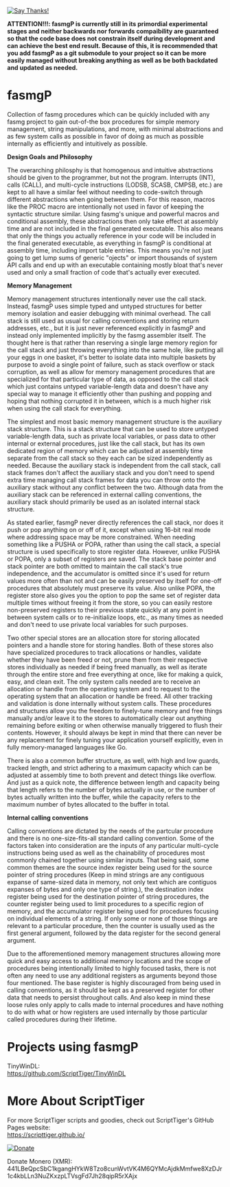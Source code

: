 [![Say Thanks!](https://img.shields.io/badge/Say%20Thanks-!-1EAEDB.svg)](https://docs.google.com/forms/d/e/1FAIpQLSfBEe5B_zo69OBk19l3hzvBmz3cOV6ol1ufjh0ER1q3-xd2Rg/viewform)

**ATTENTION!!!: fasmgP is currently still in its primordial experimental stages and neither backwards nor forwards compaibility are guaranteed so that the code base does not constrain itself during development and can achieve the best end result. Because of this, it is recommended that you add fasmgP as a git submodule to your project so it can be more easily managed without breaking anything as well as be both backdated and updated as needed.**

# fasmgP
Collection of fasmg procedures which can be quickly included with any fasmg project to gain out-of-the box procedures for simple memory management, string manipulations, and more, with minimal abstractions and as few system calls as possible in favor of doing as much as possible internally as efficiently and intuitively as possible.

**Design Goals and Philosophy**

The overarching philosphy is that homogenous and intuitive abstractions should be given to the programmer, but not the program. Interrupts (INT), calls (CALL), and multi-cycle instructions (LODSB, SCASB, CMPSB, etc.) are kept to all have a similar feel without needing to code-switch through different abstractions when going between them. For this reason, macros like the PROC macro are intentionally not used in favor of keeping the syntactic structure similar. Using fasmg's unique and powerful macros and conditional assembly, these abstractions then only take effect at assembly time and are not included in the final generated executable. This also means that only the things you actually reference in your code will be included in the final generated executable, as everything in fasmgP is conditional at assembly time, including import table entries. This means you're not just going to get lump sums of generic "ojects" or import thousands of system API calls and end up with an executable containing mostly bloat that's never used and only a small fraction of code that's actually ever executed.

**Memory Management**

Memory management structures intentionally never use the call stack. Instead, fasmgP uses simple typed and untyped structures for better memory isolation and easier debugging with minimal overhead. The call stack is still used as usual for calling conventions and storing return addresses, etc., but it is just never referenced explicitly in fasmgP and instead only implemented implicitly by the fasmg assembler itself. The thought here is that rather than reserving a single large memory region for the call stack and just throwing everything into the same hole, like putting all your eggs in one basket, it's better to isolate data into multiple baskets by purpose to avoid a single point of failure, such as stack overflow or stack corruption, as well as allow for memory management procedures that are specialized for that particular type of data, as opposed to the call stack which just contains untyped variable-length data and doesn't have any special way to manage it efficiently other than pushing and popping and hoping that nothing corrupted it in between, which is a much higher risk when using the call stack for everything.

The simplest and most basic memory management structure is the auxiliary stack structure. This is a stack structure that can be used to store untyped variable-length data, such as private local variables, or pass data to other internal or external procedures, just like the call stack, but has its own dedicated region of memory which can be adjusted at assembly time separate from the call stack so they each can be sized independently as needed. Because the auxiliary stack is independent from the call stack, call stack frames don't affect the auxiliary stack and you don't need to spend extra time managing call stack frames for data you can throw onto the auxiliary stack without any conflict between the two. Although data from the auxiliary stack can be referenced in external calling conventions, the auxiliary stack should primarily be used as an isolated internal stack structure.

As stated earlier, fasmgP never directly references the call stack, nor does it push or pop anything on or off of it, except when using 16-bit real mode where addressing space may be more constrained. When needing something like a PUSHA or POPA, rather than using the call stack, a special structure is used specifically to store register data. However, unlike PUSHA or POPA, only a subset of registers are saved. The stack base pointer and stack pointer are both omitted to maintain the call stack's true independence, and the accumulator is omitted since it's used for return values more often than not and can be easily preserved by itself for one-off procedures that absolutely must preserve its value. Also unlike POPA, the register store also gives you the option to pop the same set of register data multiple times without freeing it from the store, so you can easily restore non-preserved registers to their previous state quickly at any point in between system calls or to re-initialize loops, etc., as many times as needed and don't need to use private local variables for such purposes.

Two other special stores are an allocation store for storing allocated pointers and a handle store for storing handles. Both of these stores also have specialized procedures to track allocations or handles, validate whether they have been freed or not, prune them from their respective stores individually as needed if being freed manually, as well as iterate through the entire store and free everything at once, like for making a quick, easy, and clean exit. The only system calls needed are to receive an allocation or handle from the operating system and to request to the operating system that an allocation or handle be freed. All other tracking and validation is done internally without system calls. These procedures and structures allow you the freedom to finely-tune memory and free things manually and/or leave it to the stores to automatically clear out anything remaining before exiting or when otherwise manually triggered to flush their contents. However, it should always be kept in mind that there can never be any replacement for finely tuning your application yourself explicitly, even in fully memory-managed languages like Go.

There is also a common buffer structure, as well, with high and low guards, tracked length, and strict adhering to a maximum capacity which can be adjusted at assembly time to both prevent and detect things like overflow. And just as a quick note, the difference between length and capacity being that length refers to the number of bytes actually in use, or the number of bytes actually written into the buffer, while the capacity refers to the maximum number of bytes allocated to the buffer in total.

**Internal calling conventions**

Calling conventions are dictated by the needs of the partcular procedure and there is no one-size-fits-all standard calling convention. Some of the factors taken into consideration are the inputs of any particular multi-cycle instructions being used as well as the chainability of procedures most commonly chained together using similar inputs. That being said, some common themes are the source index register being used for the source pointer of string procedures (Keep in mind strings are any contiguous expanse of same-sized data in memory, not only text which are contiguos expanses of bytes and only one type of string.), the destination index register being used for the destination pointer of string procedures, the counter register being used to limit procedures to a specific region of memory, and the accumulator register being used for procedures focusing on individual elements of a string. If only some or none of those things are relevant to a particular procedure, then the counter is usually used as the first general argument, followed by the data register for the second general argument.

Due to the afforementioned memory management structures allowing more quick and easy access to additional memory locations and the scope of procedures being intentionally limited to highly focused tasks, there is not often any need to use any additional registers as arguments beyond those four mentioned. The base register is highly discouraged from being used in calling conventions, as it should be kept as a preserved register for other data that needs to persist throughout calls. And also keep in mind these loose rules only apply to calls made to internal procedures and have nothing to do with what or how registers are used internally by those particular called procedures during their lifetime.

# Projects using fasmgP

TinyWinDL:  
https://github.com/ScriptTiger/TinyWinDL

# More About ScriptTiger

For more ScriptTiger scripts and goodies, check out ScriptTiger's GitHub Pages website:  
https://scripttiger.github.io/

[![Donate](https://www.paypalobjects.com/en_US/i/btn/btn_donateCC_LG.gif)](https://www.paypal.com/cgi-bin/webscr?cmd=_s-xclick&hosted_button_id=MZ4FH4G5XHGZ4)

Donate Monero (XMR): 441LBeQpcSbC1kgangHYkW8Tzo8cunWvtVK4M6QYMcAjdkMmfwe8XzDJr1c4kbLLn3NuZKxzpLTVsgFd7Jh28qipR5rXAjx
